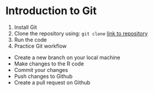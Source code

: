 # Introduction to Git

1. Install Git
2. Clone the repository using: `git clone` [link to repository](https://github.com/geospatial-livelihoods/glg_day1.git)
3. Run the code
4. Practice Git workflow
* Create a new branch on your local machine
* Make changes to the R code
* Commit your changes
* Push changes to Github
* Create a pull request on Github
